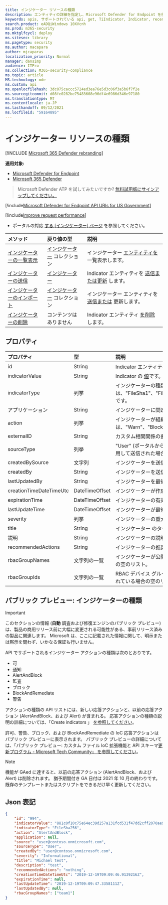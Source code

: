 ```yaml
---
title: インジケーター リソースの種類
description: エンティティの詳細を指定し、Microsoft Defender for Endpoint を使用してインジケーターの有効期限を定義します。
keywords: apis, サポートされている api, get, TiIndicator, Indicator, recent
search.product: eADQiWindows 10XVcnh
ms.prod: m365-security
ms.mktglfcycl: deploy
ms.sitesec: library
ms.pagetype: security
ms.author: macapara
author: mjcaparas
localization_priority: Normal
manager: dansimp
audience: ITPro
ms.collection: M365-security-compliance
ms.topic: article
MS.technology: mde
ms.custom: api
ms.openlocfilehash: 3dc075caccc5724ed3ea76e5d3c06f3a5b6f7f2e
ms.sourcegitcommit: d08fe0282be75483608e96df4e6986d346e97180
ms.translationtype: MT
ms.contentlocale: ja-JP
ms.lasthandoff: 09/12/2021
ms.locfileid: "59164895"
---
```

# <a name="indicator-resource-type"></a>インジケーター リソースの種類

[!INCLUDE [Microsoft 365 Defender rebranding](../../includes/microsoft-defender.md)]

**適用対象:**

- [Microsoft Defender for Endpoint](https://go.microsoft.com/fwlink/p/?linkid=2154037)
- [Microsoft 365 Defender](https://go.microsoft.com/fwlink/?linkid=2118804)

> Microsoft Defender ATP を試してみたいですか? [無料試用版にサインアップしてください。](https://signup.microsoft.com/create-account/signup?products=7f379fee-c4f9-4278-b0a1-e4c8c2fcdf7e&ru=https://aka.ms/MDEp2OpenTrial?ocid=docs-wdatp-exposedapis-abovefoldlink)

[!include[Microsoft Defender for Endpoint API URIs for US Government](../../includes/microsoft-defender-api-usgov.md)]

[!include[Improve request performance](../../includes/improve-request-performance.md)]

- ポータルの対応 [する [インジケーター] ページ](https://securitycenter.windows.com/preferences2/custom_ti_indicators/files) を参照してください。

メソッド|戻り値の型|説明
:---|:---|:---
[インジケーターの一覧表示](get-ti-indicators-collection.md)|[インジケーター](ti-indicator.md) コレクション|インジケーター [エンティティを](ti-indicator.md) 一覧表示します。
[インジケーターの送信](post-ti-indicator.md)|[インジケーター](ti-indicator.md)|Indicator エンティティを [送信または更新](ti-indicator.md) します。
[インジケーターのインポート](import-ti-indicators.md)|[インジケーター](ti-indicator.md) コレクション|インジケーター エンティティを [送信または](ti-indicator.md) 更新します。
[インジケーターの削除](delete-ti-indicator-by-id.md)|コンテンツはありません|Indicator エンティティ [を削除](ti-indicator.md) します。

## <a name="properties"></a>プロパティ

プロパティ|型|説明
:---|:---|:---
id|String|Indicator エンティティ [の](ti-indicator.md) ID。
indicatorValue|String|Indicator の [値](ti-indicator.md)です。
indicatorType|列挙|インジケーターの種類。 指定できる値は、"FileSha1"、"FileSha256"、"FileMd5"、"CertificateThumbprint"、"IpAddress"、"DomainName"、"Url" です。
アプリケーション|String|インジケーターに関連付けられているアプリケーション。
action|列挙|インジケーターが組織内で検出される場合に実行されるアクション。 指定できる値は、"Warn"、"Block"、"Audit"、"Alert"、"AlertAndBlock"、"BlockAndRemediate"、"Allowed" です。
|externalID|String|カスタム相関関係の要求で顧客が送信できる ID。|
sourceType|列挙|"User" (ポータルからなど) ユーザーが作成したインジケーターの場合、API を介して自動アプリケーションを使用して送信された場合は "AadApp"。
createdBySource|文字列|インジケーターを送信したユーザー/アプリケーションの名前。
createdBy|String|インジケーターを送信したユーザー/アプリケーションの一意の ID。
lastUpdatedBy|String|インジケーターを最後に更新したユーザー/アプリケーションの ID。
creationTimeDateTimeUtc|DateTimeOffset|インジケーターが作成された日時。
expirationTime|DateTimeOffset|インジケーターの有効期限。
lastUpdateTime|DateTimeOffset|インジケーターが最後に更新された時刻。
severity|列挙|インジケーターの重大度。 指定できる値は、"Informational"、"Low"、"Medium"、"High" です。
title|String|インジケーター のタイトル。
説明|String|インジケーターの説明。
recommendedActions|String|インジケーターの推奨アクション。
rbacGroupNames|文字列の一覧|インジケーターが公開され、アクティブな RBAC デバイス グループ名。 すべてのデバイスに公開されている場合の空のリスト。
rbacGroupIds|文字列の一覧|RBAC デバイス グループ ID は、インジケーターが公開され、アクティブな場所です。 すべてのデバイスに公開されている場合の空のリスト。
## <a name="public-preview-indicator-types"></a>パブリック プレビュー: インジケーターの種類

> [!IMPORTANT]
> このセクションの情報 (**自動** 調査および修復エンジンのパブリック プレビュー) は、製品の商用リリース前に大幅に変更される可能性がある、事前リリース済みの製品に関連します。 Microsoft は、ここに記載された情報に関して、明示または黙示を問わず、いかなる保証も行いません。

API でサポートされるインジケーター アクションの種類は次のとおりです。

- 可
- 通知
- AlertAndBlock
- 監査
- ブロック
- BlockAndRemediate
- 警告

アクションの種類の API リストには、新しい応答アクションと、以前の応答アクション (AlertAndBlock、および Alert) が含まれる。 応答アクションの種類の説明の詳細については、「Create indicators 」 [を参照してください](manage-indicators.md)。

許可、警告、ブロック、および BlockAndRemediate の IoC 応答アクションはパブリック プレビューに表示されます。 パブリック プレビューの詳細については、「パブリック プレビュー: カスタム ファイル IoC 拡張機能と API スキーマ[更新プログラム - Microsoft Tech Community」 を参照してください](https://techcommunity.microsoft.com/t5/microsoft-defender-for-endpoint/public-preview-custom-file-ioc-enhancements-and-api-schema/ba-p/2676997)。




> [!Note]
>
> 機能が GAed に達すると、以前の応答アクション (AlertAndBlock、および Alert) は削除されます。 猶予期間付き GA 日付は 2021 年 10 月の終わりです。  既存のテンプレートまたはスクリプトをできるだけ早く更新してください。

## <a name="json-representation"></a>Json 表記

```json
{
    "id": "994",
    "indicatorValue": "881c0f10c75e64ec39d257a131fcd531f47dd2cff2070ae94baa347d375126fd",
    "indicatorType": "FileSha256",
    "action": "AlertAndBlock",
    "application": null,
    "source": "user@contoso.onmicrosoft.com",
    "sourceType": "User",
    "createdBy": "user@contoso.onmicrosoft.com",
    "severity": "Informational",
    "title": "Michael test",
    "description": "test",
    "recommendedActions": "nothing",
    "creationTimeDateTimeUtc": "2019-12-19T09:09:46.9139216Z",
    "expirationTime": null,
    "lastUpdateTime": "2019-12-19T09:09:47.3358111Z",
    "lastUpdatedBy": null,
    "rbacGroupNames": ["team1"]
}
```
